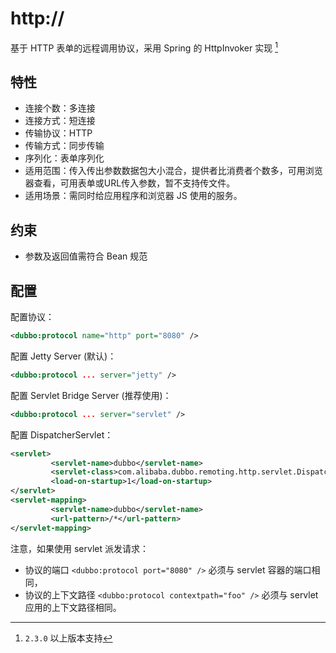 # http://

基于 HTTP 表单的远程调用协议，采用 Spring 的 HttpInvoker 实现 [^1] 

## 特性

* 连接个数：多连接
* 连接方式：短连接
* 传输协议：HTTP
* 传输方式：同步传输
* 序列化：表单序列化
* 适用范围：传入传出参数数据包大小混合，提供者比消费者个数多，可用浏览器查看，可用表单或URL传入参数，暂不支持传文件。
* 适用场景：需同时给应用程序和浏览器 JS 使用的服务。

## 约束  
* 参数及返回值需符合 Bean 规范

## 配置

配置协议：

```xml
<dubbo:protocol name="http" port="8080" />
```

配置 Jetty Server (默认)：

```xml
<dubbo:protocol ... server="jetty" />
```

配置 Servlet Bridge Server (推荐使用)：

```xml
<dubbo:protocol ... server="servlet" />
```

配置 DispatcherServlet：

```xml
<servlet>
         <servlet-name>dubbo</servlet-name>
         <servlet-class>com.alibaba.dubbo.remoting.http.servlet.DispatcherServlet</servlet-class>
         <load-on-startup>1</load-on-startup>
</servlet>
<servlet-mapping>
         <servlet-name>dubbo</servlet-name>
         <url-pattern>/*</url-pattern>
</servlet-mapping>
```

注意，如果使用 servlet 派发请求：

* 协议的端口 `<dubbo:protocol port="8080" />` 必须与 servlet 容器的端口相同，
* 协议的上下文路径 `<dubbo:protocol contextpath="foo" />` 必须与 servlet 应用的上下文路径相同。

[^1]: `2.3.0` 以上版本支持